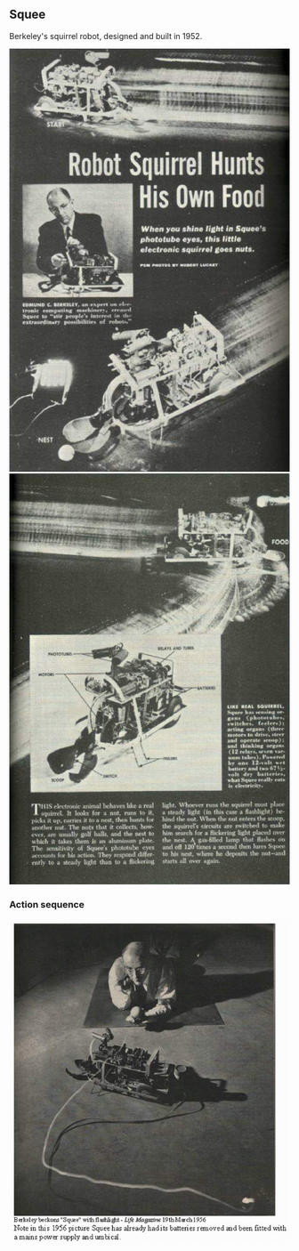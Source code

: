 ## Squee

Berkeley's squirrel robot, designed and built in 1952.

![squee-01](/images/squee-01.jpg) ![squee-02](/images/squee-02.jpg)

### Action sequence

![squu-berkeley](/images/squee-berkeley.jpg)
